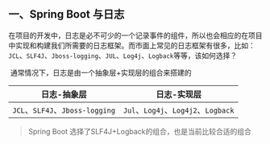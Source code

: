 ## 一、Spring Boot 与日志

​		在项目的开发中，日志是必不可少的一个记录事件的组件，所以也会相应的在项目中实现和构建我们所需要的日志框架。而市面上常见的日志框架有很多，比如：`JCL`、`SLF4J`、`Jboss-logging`、`JUL`、`Log4j`、`Logback`等等，该如何选择？

​		通常情况下，日志是由一个抽象层+实现层的组合来搭建的

| 日志-抽象层                     | 日志-实现层                         |
| ------------------------------- | ----------------------------------- |
| `JCL`、`SLF4J`、`Jboss-logging` | `Jul`、`Log4j`、`Log4j2`、`Logback` |

> Spring Boot 选择了SLF4J+Logback的组合，也是当前比较合适的组合